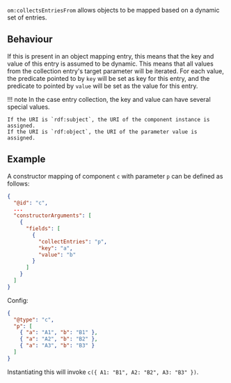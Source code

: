 `om:collectsEntriesFrom` allows objects to be mapped based on a dynamic set of entries.

## Behaviour

If this is present in an object mapping entry, this means that the key and value of this entry is assumed to be dynamic.
This means that all values from the collection entry's target parameter will be iterated.
For each value, the predicate pointed to by `key` will be set as key for this entry,
and the predicate to pointed by `value` will be set as the value for this entry.

!!! note
    In the case entry collection, the key and value can have several special values.

    If the URI is `rdf:subject`, the URI of the component instance is assigned.
    If the URI is `rdf:object`, the URI of the parameter value is assigned.

## Example

A constructor mapping of component `c` with parameter `p` can be defined as follows:

```json
{
  "@id": "c",
  ...
  "constructorArguments": [
    {
      "fields": [
        {
          "collectEntries": "p",
          "key": "a",
          "value": "b"
        }
      ]
    }
  ]
}
```
Config:
```json
{
  "@type": "c",
  "p": [
    { "a": "A1", "b": "B1" },
    { "a": "A2", "b": "B2" },
    { "a": "A3", "b": "B3" }
  ]
}
```
Instantiating this will invoke `c({ A1: "B1", A2: "B2", A3: "B3" })`.
